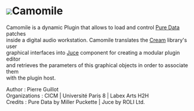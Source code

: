 # ![](https://raw.githubusercontent.com/pierreguillot/Camomile/master/Ressources/flowerP.png)Camomile 
  
Camomile is a dynamic Plugin that allows to load and control [Pure Data](http://msp.ucsd.edu/software.html) patches  
inside a digital audio workstation. Camomile translates the [Cream](https://github.com/CICM/CreamLibrary) library's user  
graphical interfaces into [Juce](http://www.juce.com) component for creating a modular plugin editor  
and retrieves the parameters of this graphical objects in order to associate them  
with the plugin host. 

Author : Pierre Guillot  
Organizations : CICM | Université Paris 8 | Labex Arts H2H  
Credits : Pure Data by Miller Puckette | Juce by ROLI Ltd.
